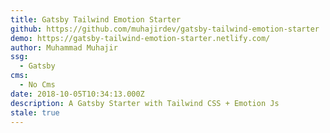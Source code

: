 ```yaml
---
title: Gatsby Tailwind Emotion Starter
github: https://github.com/muhajirdev/gatsby-tailwind-emotion-starter
demo: https://gatsby-tailwind-emotion-starter.netlify.com/
author: Muhammad Muhajir
ssg:
  - Gatsby
cms:
  - No Cms
date: 2018-10-05T10:34:13.000Z
description: A Gatsby Starter with Tailwind CSS + Emotion Js
stale: true
---
```

